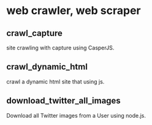# web crawler, web scraper

## crawl_capture
site crawling with capture using CasperJS.  

## crawl_dynamic_html
crawl a dynamic html site that using js.  

## download_twitter_all_images
Download all Twitter images from a User using node.js.  

